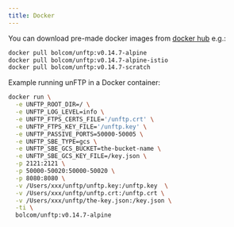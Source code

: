 ```yaml
---
title: Docker
---
```


You can download pre-made docker images from [docker hub](https://hub.docker.com/r/bolcom/unftp/tags) e.g.:

```sh
docker pull bolcom/unftp:v0.14.7-alpine
docker pull bolcom/unftp:v0.14.7-alpine-istio
docker pull bolcom/unftp:v0.14.7-scratch
```

Example running unFTP in a Docker container:

```sh
docker run \
  -e UNFTP_ROOT_DIR=/ \
  -e UNFTP_LOG_LEVEL=info \
  -e UNFTP_FTPS_CERTS_FILE='/unftp.crt' \
  -e UNFTP_FTPS_KEY_FILE='/unftp.key' \
  -e UNFTP_PASSIVE_PORTS=50000-50005 \
  -e UNFTP_SBE_TYPE=gcs \
  -e UNFTP_SBE_GCS_BUCKET=the-bucket-name \
  -e UNFTP_SBE_GCS_KEY_FILE=/key.json \
  -p 2121:2121 \
  -p 50000-50020:50000-50020 \
  -p 8080:8080 \
  -v /Users/xxx/unftp/unftp.key:/unftp.key  \
  -v /Users/xxx/unftp/unftp.crt:/unftp.crt \
  -v /Users/xxx/unftp/the-key.json:/key.json \
  -ti \
  bolcom/unftp:v0.14.7-alpine
```

